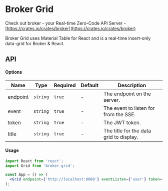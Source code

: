 # Broker Grid

Check out broker - your Real-time Zero-Code API Server - [https://crates.io/crates/broker](https://crates.io/crates/broker)

Broker Grid uses Material Table for React and is a real-time insert-only data-grid for Broker & React.

## API

#### Options

| Name     | Type     | Required | Default                      | Description                                                                                                             |
| -------- | -------- | -------- | ---------------------------- | ----------------------------------------------------------------------------------------------------------------------- |
| endpoint | `string` | `true`   | -                            | The endpoint on the server.                                                                                             |
| event    | `string` | `true`   | -                            | The event to listen for from the SSE.                                                                                   |
| token    | `string` | `true`   | -                            | The JWT token.                                                                                                          |
| title    | `string` | `true`   | -                            | The title for the data grid to display.                                                                                 |

#### Usage

```jsx
import React from 'react';
import Grid from 'broker-grid';

const App = () => (
  <Grid endpoint={'http://localhost:8080'} eventListen={'user'} token={'123'} title={'Broker Demo'} />
);
```
